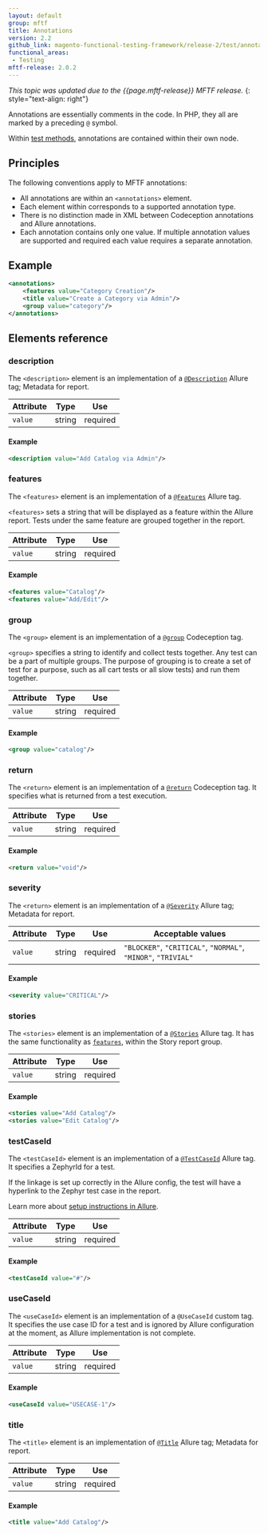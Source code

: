 ```yaml
---
layout: default
group: mftf
title: Annotations
version: 2.2
github_link: magento-functional-testing-framework/release-2/test/annotations.md
functional_areas:
 - Testing
mftf-release: 2.0.2
---
```


_This topic was updated due to the {{page.mftf-release}} MFTF release._
{: style="text-align: right"}

Annotations are essentially comments in the code. In PHP, they all are marked by a preceding `@` symbol.

Within [test methods](../test.html#test-tag), annotations are contained within their own node.

## Principles

The following conventions apply to MFTF annotations:

* All annotations are within an `<annotations>` element.
* Each element within corresponds to a supported annotation type.
* There is no distinction made in XML between Codeception annotations and Allure annotations.
* Each annotation contains only one value.
If multiple annotation values are supported and required each value requires a separate annotation.

## Example

```xml
<annotations>
    <features value="Category Creation"/>
    <title value="Create a Category via Admin"/>
    <group value="category"/>
</annotations>
```

## Elements reference

### description

The `<description>` element is an implementation of a [`@Description`](https://devhub.io/zh/repos/allure-framework-allure-phpunit#extended-test-class-or-test-method-description) Allure tag; Metadata for report.

Attribute|Type|Use
---|---|--
`value`|string|required

#### Example

```xml
<description value="Add Catalog via Admin"/>
```

### features

The `<features>` element is an implementation of a [`@Features`](https://devhub.io/zh/repos/allure-framework-allure-phpunit#map-test-classes-and-test-methods-to-features-and-stories) Allure tag.

`<features>` sets a string that will be displayed as a feature within the Allure report. Tests under the same feature are grouped together in the report.

Attribute|Type|Use
---|---|--
`value`|string|required

#### Example

```xml
<features value="Catalog"/>
<features value="Add/Edit"/>
```

### group

The `<group>` element is an implementation of a [`@group`](http://codeception.com/docs/07-AdvancedUsage#Groups) Codeception tag.

`<group>` specifies a string to identify and collect tests together. Any test can be a part of multiple groups. The purpose of grouping is to create a set of test for a purpose, such as all cart tests or all slow tests) and run them together.

Attribute|Type|Use
---|---|--
`value`|string|required

#### Example

```xml
<group value="catalog"/>
```

### return

The `<return>` element is an implementation of a [`@return`](http://codeception.com/docs/07-AdvancedUsage#Examples) Codeception tag. It specifies what is returned from a test execution.

Attribute|Type|Use
---|---|--
`value`|string|required


#### Example

```xml
<return value="void"/>
```

### severity

The `<return>` element is an implementation of a [`@Severity`](https://devhub.io/zh/repos/allure-framework-allure-phpunit#set-test-severity) Allure tag; Metadata for report.

Attribute|Type|Use|Acceptable values
---|---|---|---
`value`|string|required|`"BLOCKER"`, `"CRITICAL"`, `"NORMAL"`, `"MINOR"`, `"TRIVIAL"`

#### Example

```xml
<severity value="CRITICAL"/>
```

### stories

The `<stories>` element is an implementation of a [`@Stories`](https://devhub.io/zh/repos/allure-framework-allure-phpunit#map-test-classes-and-test-methods-to-features-and-stories) Allure tag. It has the same functionality as [`features`](#features), within the Story report group.

Attribute|Type|Use
---|---|--
`value`|string|required

#### Example

```xml
<stories value="Add Catalog"/>
<stories value="Edit Catalog"/>
```

### testCaseId

The `<testCaseId>` element is an implementation of a [`@TestCaseId`](https://github.com/allure-framework/allure1/wiki/Test-Case-ID) Allure tag. It specifies a ZephyrId for a test.

If the linkage is set up correctly in the Allure config, the test will have a hyperlink to the Zephyr test case in the report.

Learn more about [setup instructions in Allure](https://github.com/allure-framework/allure1/wiki/Test-Case-ID).

Attribute|Type|Use
---|---|--
`value`|string|required

#### Example

```xml
<testCaseId value="#"/>
```

### useCaseId

The `<useCaseId>` element is an implementation of a `@UseCaseId` custom tag. It specifies the use case ID for a test and is ignored by Allure configuration at the moment, as Allure implementation is not complete.

Attribute|Type|Use
---|---|--
`value`|string|required

#### Example

```xml
<useCaseId value="USECASE-1"/>
```

### title

The `<title>` element is an implementation of [`@Title`](https://devhub.io/zh/repos/allure-framework-allure-phpunit#human-readable-test-class-or-test-method-title) Allure tag; Metadata for report.

Attribute|Type|Use
---|---|--
`value`|string|required

#### Example

```xml
<title value="Add Catalog"/>
```

